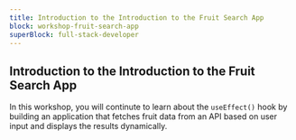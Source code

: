 ```yaml
---
title: Introduction to the Introduction to the Fruit Search App
block: workshop-fruit-search-app
superBlock: full-stack-developer
---
```


## Introduction to the Introduction to the Fruit Search App

In this workshop, you will continute to learn about the <code>useEffect()</code> hook by building an application that fetches fruit data from an API based on user input and displays the results dynamically.
